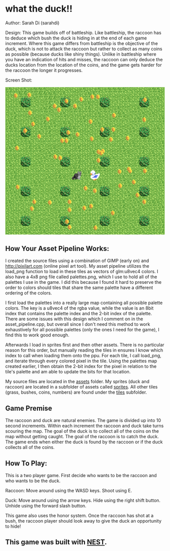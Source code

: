 # what the duck!!

Author: Sarah Di (sarahdi)

Design: This game builds off of battleship. Like battleship, the raccoon has to deduce which bush the duck is hiding in at the end of each game increment. Where this game differs from battleship is the objective of the duck, which is not to attack the raccoon but rather to collect as many coins as possible (because ducks like shiny things). Unlike in battleship where you have an indication of hits and misses, the raccoon can only deduce the ducks location from the location of the coins, and the game gets harder for the raccoon the longer it progresses.

Screen Shot:

![Screen Shot](screenshot.png)

## How Your Asset Pipeline Works:

I created the source files using a combination of GIMP (early on) and http://pixilart.com (online pixel art tool). 
My asset pipeline utilizes the load_png function to load in these tiles as vectors of glm:u8vec4 colors. I also have a 4x8 png file called palettes.png, which I use to hold all of the palettes I use in the game. I did this because I found it hard to preserve the order to colors should tiles that share the same palette have a different ordering of the colors. 

I first load the palettes into a really large map containing all possible palette colors. The key is a u8vec4 of the rgba value, while the value is an 8bit index that contains the palette index and the 2-bit index of the palette. There are some issues with this design which I comment on in the asset_pipeline.cpp, but overall since I don't need this method to work exhaustively for all possible palettes (only the ones I need for the game), I find this to work good enough.

Afterwards I load in sprites first and then other assets. There is no particular reason for this order, but manually reading the tiles in ensures I know which index to call when loading them onto the ppu. For each tile, I call load_png, and iterate through every colored pixel in the tile. Using the palettes map created earlier, I then obtain the 2-bit index for the pixel in relation to the tile's palette and am able to update the bits for that location.

My source files are located in the [assets](/assets/) folder. My sprites (duck and raccoon) are located in a subfolder of assets called [sprites](/assets/sprites/). All other tiles (grass, bushes, coins, numbers) are found under the [tiles](/assets/tiles/) subfolder. 

## Game Premise

The raccoon and duck are natural enemies. The game is divided up into 10 second increments. Within each increment the raccoon and duck take turns scouring the map. The goal of the duck is to collect all of the coins on the map without getting caught. The goal of the raccoon is to catch the duck. The game ends when either the duck is found by the raccoon or if the duck collects all of the coins.

## How To Play:

This is a two player game. First decide who wants to be the raccoon and who wants to be the duck.

Raccoon: Move around using the WASD keys. Shoot using E.

Duck: Move around using the arrow keys. Hide using the right shift button. Unhide using the forward slash button.

This game also uses the honor system. Once the raccoon has shot at a bush, the raccoon player should look away to give the duck an opportunity to hide!

## This game was built with [NEST](NEST.md).

